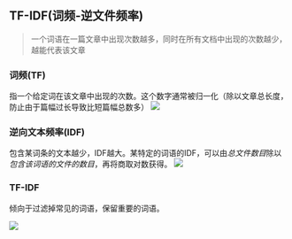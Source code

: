 ## TF-IDF(词频-逆文件频率)

> 一个词语在一篇文章中出现次数越多，同时在所有文档中出现的次数越少，越能代表该文章

### 词频(TF)

指一个给定词在该文章中出现的次数。这个数字通常被归一化（除以文章总长度，防止由于篇幅过长导致比短篇幅总数多）
![](https://img-blog.csdn.net/20180503143424518)

### 逆向文本频率(IDF)

包含某词条的文本越少，IDF越大。某特定的词语的IDF，可以由*总文件数目*除以*包含该词语的文件的数目*，再将商取对数获得。
![](https://img-blog.csdn.net/20180503143446178)

### TF-IDF  

倾向于过滤掉常见的词语，保留重要的词语。

![](https://img-blog.csdn.net/20180503143510265)

